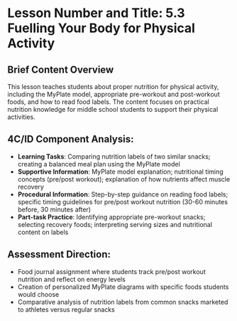 # Lesson Number and Title: 5.3 Fuelling Your Body for Physical Activity

## Brief Content Overview
This lesson teaches students about proper nutrition for physical activity, including the MyPlate model, appropriate pre-workout and post-workout foods, and how to read food labels. The content focuses on practical nutrition knowledge for middle school students to support their physical activities.

## 4C/ID Component Analysis:
- **Learning Tasks**: Comparing nutrition labels of two similar snacks; creating a balanced meal plan using the MyPlate model
- **Supportive Information**: MyPlate model explanation; nutritional timing concepts (pre/post workout); explanation of how nutrients affect muscle recovery
- **Procedural Information**: Step-by-step guidance on reading food labels; specific timing guidelines for pre/post workout nutrition (30-60 minutes before, 30 minutes after)
- **Part-task Practice**: Identifying appropriate pre-workout snacks; selecting recovery foods; interpreting serving sizes and nutritional content on labels

## Assessment Direction:
- Food journal assignment where students track pre/post workout nutrition and reflect on energy levels
- Creation of personalized MyPlate diagrams with specific foods students would choose
- Comparative analysis of nutrition labels from common snacks marketed to athletes versus regular snacks